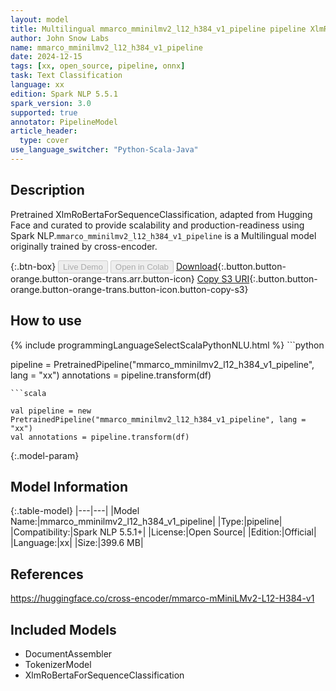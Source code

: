 ```yaml
---
layout: model
title: Multilingual mmarco_mminilmv2_l12_h384_v1_pipeline pipeline XlmRoBertaForSequenceClassification from cross-encoder
author: John Snow Labs
name: mmarco_mminilmv2_l12_h384_v1_pipeline
date: 2024-12-15
tags: [xx, open_source, pipeline, onnx]
task: Text Classification
language: xx
edition: Spark NLP 5.5.1
spark_version: 3.0
supported: true
annotator: PipelineModel
article_header:
  type: cover
use_language_switcher: "Python-Scala-Java"
---
```


## Description

Pretrained XlmRoBertaForSequenceClassification, adapted from Hugging Face and curated to provide scalability and production-readiness using Spark NLP.`mmarco_mminilmv2_l12_h384_v1_pipeline` is a Multilingual model originally trained by cross-encoder.

{:.btn-box}
<button class="button button-orange" disabled>Live Demo</button>
<button class="button button-orange" disabled>Open in Colab</button>
[Download](https://s3.amazonaws.com/auxdata.johnsnowlabs.com/public/models/mmarco_mminilmv2_l12_h384_v1_pipeline_xx_5.5.1_3.0_1734243722645.zip){:.button.button-orange.button-orange-trans.arr.button-icon}
[Copy S3 URI](s3://auxdata.johnsnowlabs.com/public/models/mmarco_mminilmv2_l12_h384_v1_pipeline_xx_5.5.1_3.0_1734243722645.zip){:.button.button-orange.button-orange-trans.button-icon.button-copy-s3}

## How to use



<div class="tabs-box" markdown="1">
{% include programmingLanguageSelectScalaPythonNLU.html %}
```python

pipeline = PretrainedPipeline("mmarco_mminilmv2_l12_h384_v1_pipeline", lang = "xx")
annotations =  pipeline.transform(df)   

```
```scala

val pipeline = new PretrainedPipeline("mmarco_mminilmv2_l12_h384_v1_pipeline", lang = "xx")
val annotations = pipeline.transform(df)

```
</div>

{:.model-param}
## Model Information

{:.table-model}
|---|---|
|Model Name:|mmarco_mminilmv2_l12_h384_v1_pipeline|
|Type:|pipeline|
|Compatibility:|Spark NLP 5.5.1+|
|License:|Open Source|
|Edition:|Official|
|Language:|xx|
|Size:|399.6 MB|

## References

https://huggingface.co/cross-encoder/mmarco-mMiniLMv2-L12-H384-v1

## Included Models

- DocumentAssembler
- TokenizerModel
- XlmRoBertaForSequenceClassification